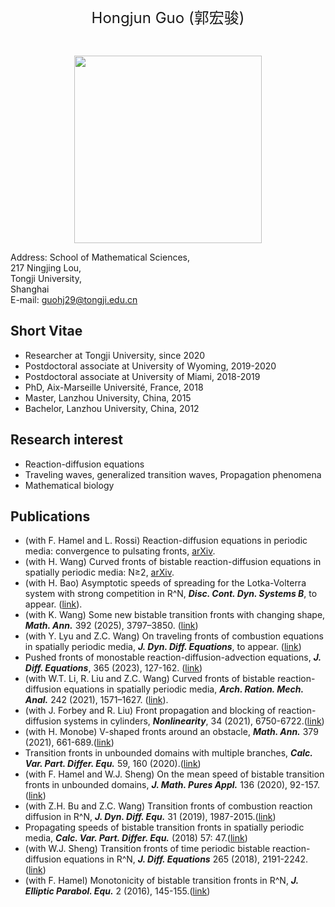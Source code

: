  <br>
   
<p align="center"> 
<font size="5">Hongjun Guo (郭宏骏)</font><br />
</p>
 
  <br>
  
<p align="center"> 
<img width="300" height="300" src="https://user-images.githubusercontent.com/89850781/131598832-c318a830-988d-4636-889f-15453827d6ae.JPG"/>
</p>

Address:	School of Mathematical Sciences,  
217 Ningjing Lou,  
Tongji University,  
Shanghai  
E-mail:	guohj29@tongji.edu.cn

## Short Vitae

- Researcher at Tongji University, since 2020
- Postdoctoral associate at University of Wyoming, 2019-2020
- Postdoctoral associate at University of Miami, 2018-2019
- PhD, Aix-Marseille Université, France, 2018
- Master, Lanzhou University, China, 2015
- Bachelor, Lanzhou University, China, 2012

## Research interest

- Reaction-diffusion equations
- Traveling waves, generalized transition waves, Propagation phenomena
- Mathematical biology

## Publications

- (with F. Hamel and L. Rossi) Reaction-diffusion equations in periodic media: convergence to pulsating fronts, [arXiv](https://arxiv.org/abs/2505.19726). 
- (with H. Wang) Curved fronts of bistable reaction-diffusion equations in spatially periodic media: N≥2, [arXiv](http://arxiv.org/abs/2501.03815). 
- (with H. Bao) Asymptotic speeds of spreading for the Lotka-Volterra system with strong competition in R^N, **_Disc. Cont. Dyn. Systems B_**, to appear. ([link](https://www.aimsciences.org/article/doi/10.3934/dcdsb.2025144)).
- (with K. Wang) Some new bistable transition fronts with changing shape, **_Math. Ann._** 392 (2025), 3797–3850. ([link](https://link.springer.com/article/10.1007/s00208-025-03188-5#Ack1))
- (with Y. Lyu and Z.C. Wang) On traveling fronts of combustion equations in spatially periodic media, **_J. Dyn. Diff. Equations_**, to appear. ([link](https://link.springer.com/article/10.1007/s10884-024-10388-1))
- Pushed fronts of monostable reaction-diffusion-advection equations, **_J. Diff. Equations_**, 365 (2023), 127-162. ([link](https://doi.org/10.1016/j.jde.2023.01.042))
- (with W.T. Li, R. Liu and Z.C. Wang) Curved fronts of bistable reaction-diffusion equations in spatially periodic media, **_Arch. Ration. Mech. Anal._** 242 (2021), 1571–1627. ([link](https://link.springer.com/article/10.1007/s00205-021-01711-x)).
- (with J. Forbey and R. Liu) Front propagation and blocking of reaction-diffusion systems in cylinders, **_Nonlinearity_**, 34 (2021), 6750-6722.([link](https://iopscience.iop.org/article/10.1088/1361-6544/abd529))
- (with H. Monobe) V-shaped fronts around an obstacle, **_Math. Ann._** 379 (2021), 661-689.([link](https://link.springer.com/article/10.1007/s00208-019-01944-y))
- Transition fronts in unbounded domains with multiple branches, **_Calc. Var. Part. Differ. Equ._** 59, 160 (2020).([link](https://link.springer.com/article/10.1007/s00526-020-01825-2))
- (with F. Hamel and W.J. Sheng) On the mean speed of bistable transition fronts in unbounded domains, **_J. Math. Pures Appl._** 136 (2020), 92-157.([link](https://www.sciencedirect.com/science/article/abs/pii/S0021782420300325))
- (with Z.H. Bu and Z.C. Wang) Transition fronts of combustion reaction diffusion in R^N, **_J. Dyn. Diff. Equ._** 31 (2019), 1987-2015.([link](https://link.springer.com/article/10.1007/s10884-018-9675-x))
- Propagating speeds of bistable transition fronts in spatially periodic media, **_Calc. Var. Part. Differ. Equ._** (2018) 57: 47.([link](https://link.springer.com/article/10.1007%2Fs00526-018-1327-9))
- (with W.J. Sheng) Transition fronts of time periodic bistable reaction-diffusion equations in R^N, **_J. Diff. Equations_** 265 (2018), 2191-2242.([link](https://www.sciencedirect.com/science/article/abs/pii/S0022039618302237))
- (with F. Hamel) Monotonicity of bistable transition fronts in R^N, **_J. Elliptic Parabol. Equ._** 2 (2016), 145-155.([link](https://link.springer.com/article/10.1007%2FBF03377398))

 <br>
